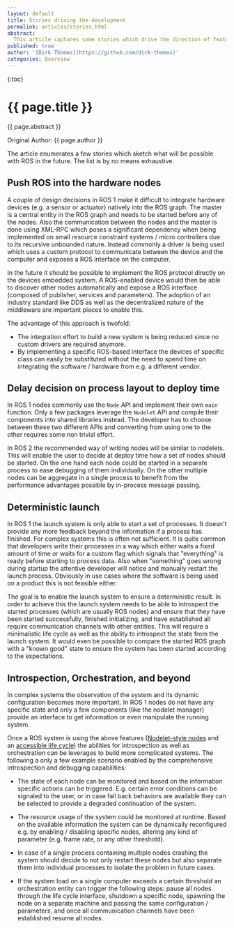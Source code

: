 ```yaml
---
layout: default
title: Stories driving the development
permalink: articles/stories.html
abstract:
  This article captures some stories which drive the direction of features in ROS.
published: true
author: '[Dirk Thomas](https://github.com/dirk-thomas)'
categories: Overview
---
```


{:toc}

# {{ page.title }}

<div class="abstract" markdown="1">
{{ page.abstract }}
</div>

Original Author: {{ page.author }}

The article enumerates a few stories which sketch what will be possible with ROS in the future.
The list is by no means exhaustive.

## Push ROS into the hardware nodes

A couple of design decisions in ROS 1 make it difficult to integrate hardware devices (e.g. a sensor or actuator) natively into the ROS graph.
The master is a central entity in the ROS graph and needs to be started before any of the nodes.
Also the communication between the nodes and the master is done using XML-RPC which poses a significant dependency when being implemented on small resource constraint systems / micro controllers due to its recursive unbounded nature.
Instead commonly a driver is being used which uses a custom protocol to communicate between the device and the computer and exposes a ROS interface on the computer.

In the future it should be possible to implement the ROS protocol directly on the devices embedded system.
A ROS-enabled device would then be able to discover other nodes automatically and expose a ROS interface (composed of publisher, services and parameters).
The adoption of an industry standard like DDS as well as the decentralized nature of the middleware are important pieces to enable this.

The advantage of this approach is twofold:

- The integration effort to build a new system is being reduced since no custom drivers are required anymore.
- By implementing a specific ROS-based interface the devices of specific class can easily be substituted without the need to spend time on integrating the software / hardware from e.g. a different vendor.

## Delay decision on process layout to deploy time

In ROS 1 nodes commonly use the `Node` API and implement their own `main` function.
Only a few packages leverage the `Nodelet` API and compile their components into shared libraries instead.
The developer has to choose between these two different APIs and converting from using one to the other requires some non trivial effort.

In ROS 2 the recommended way of writing nodes will be similar to nodelets.
This will enable the user to decide at deploy time how a set of nodes should be started.
On the one hand each node could be started in a separate process to ease debugging of them individually.
On the other multiple nodes can be aggregate in a single process to benefit from the performance advantages possible by in-process message passing.

## Deterministic launch

In ROS 1 the launch system is only able to start a set of processes.
It doesn't provide any more feedback beyond the information if a process has finished.
For complex systems this is often not sufficient.
It is quite common that developers write their processes in a way which either waits a fixed amount of time or waits for a custom flag which signals that "everything" is ready before starting to process data.
Also when "something" goes wrong during startup the attentive developer will notice and manually restart the launch process.
Obviously in use cases where the software is being used on a product this is not feasible either.

The goal is to enable the launch system to ensure a deterministic result.
In order to achieve this the launch system needs to be able to introspect the started processes (which are usually ROS nodes) and ensure that they have been started successfully, finished initializing, and have established all require communication channels with other entities.
This will require a minimalistic life cycle as well as the ability to introspect the state from the launch system.
It would even be possible to compare the started ROS graph with a "known good" state to ensure the system has been started according to the expectations.

## Introspection, Orchestration, and beyond

In complex systems the observation of the system and its dynamic configuration becomes more important.
In ROS 1 nodes do not have any specific state and only a few components (like the nodelet manager) provide an interface to get information or even manipulate the running system.

Once a ROS system is using the above features ([Nodelet-style nodes](#delay-decision-on-process-layout-to-deploy-time) and an [accessible life cycle](#delay-decision-on-process-layout-to-deploy-time)) the abilities for introspection as well as orchestration can be leverages to build more complicated systems.
The following a only a few example scenario enabled by the comprehensive introspection and debugging capabilities:

- The state of each node can be monitored and based on the information specific actions can be triggered.
  E.g. certain error conditions can be signaled to the user, or in case fall back behaviors are available they can be selected to provide a degraded continuation of the system.

- The resource usage of the system could be monitored at runtime.
  Based on the available information the system can be dynamically reconfigured e.g. by enabling / disabling specific nodes, altering any kind of parameter (e.g. frame rate, or any other threshold).

- In case of a single process containing multiple nodes crashing the system should decide to not only restart these nodes but also separate them into individual processes to isolate the problem in future cases.

- If the system load on a single computer exceeds a certain threshold an orchestration entity can trigger the following steps: pause all nodes through the life cycle interface, shutdown a specific node, spawning the node on a separate machine and passing the same configuration / parameters, and once all communication channels have been established resume all nodes.
